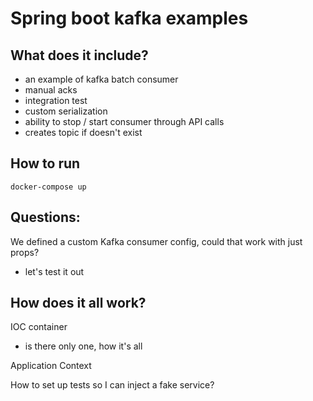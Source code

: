 # Spring boot kafka examples

## What does it include?

- an example of kafka batch consumer
- manual acks
- integration test
- custom serialization
- ability to stop / start consumer through API calls
- creates topic if doesn't exist

## How to run

```
docker-compose up
```

## Questions:

We defined a custom Kafka consumer config, could that work with just props?

- let's test it out

## How does it all work?

IOC container
- is there only one, how it's all 

Application Context 

How to set up tests so I can inject a fake service?

